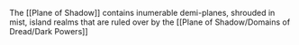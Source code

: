 The [[Plane of Shadow]] contains inumerable demi-planes, shrouded in mist, island realms that are ruled over by the [[Plane of Shadow/Domains of Dread/Dark Powers]]

